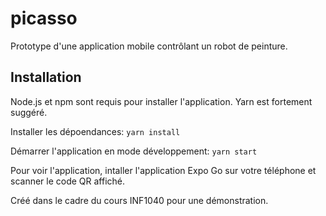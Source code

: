 # picasso
Prototype d'une application mobile contrôlant un robot de peinture.

## Installation
Node.js et npm sont requis pour installer l'application. Yarn est fortement suggéré.

Installer les dépoendances: `yarn install`

Démarrer l'application en mode développement: `yarn start`

Pour voir l'application, intaller l'application Expo Go sur votre téléphone et scanner le code QR affiché.

Créé dans le cadre du cours INF1040 pour une démonstration.
